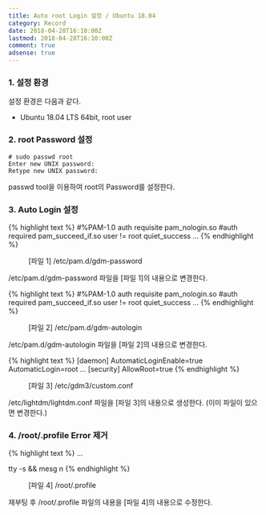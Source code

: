 ```yaml
---
title: Auto root Login 설정 / Ubuntu 18.04
category: Record
date: 2018-04-28T16:10:00Z
lastmod: 2018-04-28T16:10:00Z
comment: true
adsense: true
---
```


### 1. 설정 환경

설정 환경은 다음과 같다.
* Ubuntu 18.04 LTS 64bit, root user

### 2. root Password 설정

~~~
# sudo passwd root
Enter new UNIX password:
Retype new UNIX password:
~~~

passwd tool을 이용하여 root의 Password를 설정한다.

### 3. Auto Login 설정

{% highlight text %}
#%PAM-1.0
auth    requisite       pam_nologin.so
#auth   required        pam_succeed_if.so user != root quiet_success
...
{% endhighlight %}
<figure>
<figcaption class="caption">[파일 1] /etc/pam.d/gdm-password</figcaption>
</figure>

/etc/pam.d/gdm-password 파일을 [파일 1]의 내용으로 변경한다.

{% highlight text %}
#%PAM-1.0
auth    requisite       pam_nologin.so
#auth   required        pam_succeed_if.so user != root quiet_success
...
{% endhighlight %}
<figure>
<figcaption class="caption">[파일 2] /etc/pam.d/gdm-autologin</figcaption>
</figure>

/etc/pam.d/gdm-autologin 파일을 [파일 2]의 내용으로 변경한다.

{% highlight text %}
[daemon]
AutomaticLoginEnable=true
AutomaticLogin=root
...
[security]
AllowRoot=true
{% endhighlight %}
<figure>
<figcaption class="caption">[파일 3] /etc/gdm3/custom.conf</figcaption>
</figure>

/etc/lightdm/lightdm.conf 파일을 [파일 3]의 내용으로 생성한다. (이미 파일이 있으면 변경한다.)

### 4. /root/.profile Error 제거

{% highlight text %}
...

tty -s && mesg n
{% endhighlight %}
<figure>
<figcaption class="caption">[파일 4] /root/.profile</figcaption>
</figure>

재부팅 후 /root/.profile 파일의 내용을 [파일 4]의 내용으로 수정한다.
